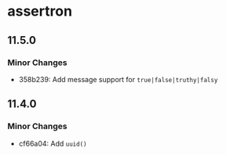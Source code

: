 # assertron

## 11.5.0

### Minor Changes

- 358b239: Add message support for `true|false|truthy|falsy`

## 11.4.0

### Minor Changes

- cf66a04: Add `uuid()`
